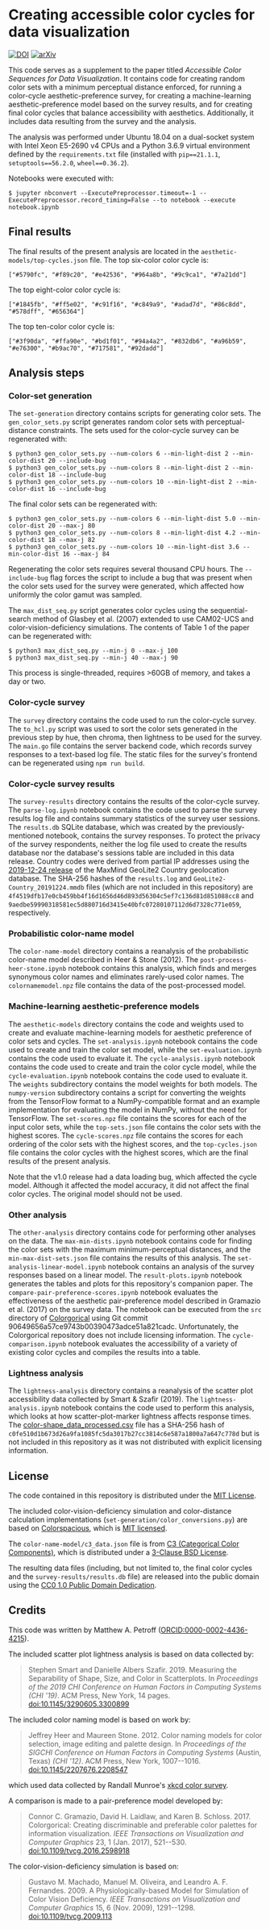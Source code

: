 # Creating accessible color cycles for data visualization

[![DOI](https://zenodo.org/badge/DOI/10.5281/zenodo.5806615.svg)](https://doi.org/10.5281/zenodo.5806615)
[![arXiv](https://img.shields.io/badge/arXiv-2107.02270-red)](https://arxiv.org/abs/2107.02270)

This code serves as a supplement to the paper titled _Accessible Color Sequences for Data Visualization_. It contains code for creating random color sets with a minimum perceptual distance enforced, for running a color-cycle aesthetic-preference survey, for creating a machine-learning aesthetic-preference model based on the survey results, and for creating final color cycles that balance accessibility with aesthetics. Additionally, it includes data resulting from the survey and the analysis.

The analysis was performed under Ubuntu 18.04 on a dual-socket system with Intel Xeon E5-2690 v4 CPUs and a Python 3.6.9 virtual environment defined by the `requirements.txt` file (installed with `pip==21.1.1`, `setuptools==56.2.0`, `wheel==0.36.2`).

Notebooks were executed with:
```
$ jupyter nbconvert --ExecutePreprocessor.timeout=-1 --ExecutePreprocessor.record_timing=False --to notebook --execute notebook.ipynb
```

## Final results

The final results of the present analysis are located in the `aesthetic-models/top-cycles.json` file. The top six-color color cycle is:
```
["#5790fc", "#f89c20", "#e42536", "#964a8b", "#9c9ca1", "#7a21dd"]
```
The top eight-color color cycle is:
```
["#1845fb", "#ff5e02", "#c91f16", "#c849a9", "#adad7d", "#86c8dd", "#578dff", "#656364"]
```
The top ten-color color cycle is:
```
["#3f90da", "#ffa90e", "#bd1f01", "#94a4a2", "#832db6", "#a96b59", "#e76300", "#b9ac70", "#717581", "#92dadd"]
```


## Analysis steps

### Color-set generation

The `set-generation` directory contains scripts for generating color sets. The `gen_color_sets.py` script generates random color sets with perceptual-distance constraints. The sets used for the color-cycle survey can be regenerated with:
```
$ python3 gen_color_sets.py --num-colors 6 --min-light-dist 2 --min-color-dist 20 --include-bug
$ python3 gen_color_sets.py --num-colors 8 --min-light-dist 2 --min-color-dist 18 --include-bug
$ python3 gen_color_sets.py --num-colors 10 --min-light-dist 2 --min-color-dist 16 --include-bug
```
The final color sets can be regenerated with:
```
$ python3 gen_color_sets.py --num-colors 6 --min-light-dist 5.0 --min-color-dist 20 --max-j 80
$ python3 gen_color_sets.py --num-colors 8 --min-light-dist 4.2 --min-color-dist 18 --max-j 82
$ python3 gen_color_sets.py --num-colors 10 --min-light-dist 3.6 --min-color-dist 16 --max-j 84
```
Regenerating the color sets requires several thousand CPU hours. The `--include-bug` flag forces the script to include a bug that was present when the color sets used for the survey were generated, which affected how uniformly the color gamut was sampled.

The `max_dist_seq.py` script generates color cycles using the sequential-search method of Glasbey et al. (2007) extended to use CAM02-UCS and color-vision-deficiency simulations. The contents of Table 1 of the paper can be regenerated with:
```
$ python3 max_dist_seq.py --min-j 0 --max-j 100
$ python3 max_dist_seq.py --min-j 40 --max-j 90
```
This process is single-threaded, requires >60GB of memory, and takes a day or two.


### Color-cycle survey

The `survey` directory contains the code used to run the color-cycle survey. The `to_hcl.py` script was used to sort the color sets generated in the previous step by hue, then chroma, then lightness to be used for the survey. The `main.go` file contains the server backend code, which records survey responses to a text-based log file. The static files for the survey's frontend can be regenerated using `npm run build`.


### Color-cycle survey results

The `survey-results` directory contains the results of the color-cycle survey. The `parse-log.ipynb` notebook contains the code used to parse the survey results log file and contains summary statistics of the survey user sessions. The `results.db` SQLite database, which was created by the previously-mentioned notebook, contains the survey responses. To protect the privacy of the survey respondents, neither the log file used to create the results database nor the database's sessions table are included in this data release. Country codes were derived from partial IP addresses using the [2019-12-24 release](https://web.archive.org/web/20191227182412/https://geolite.maxmind.com/download/geoip/database/GeoLite2-Country.tar.gz) of the MaxMind GeoLite2 Country geolocation database. The SHA-256 hashes of the `results.log` and `GeoLite2-Country_20191224.mmdb` files (which are not included in this repository) are `4f4519dfb17e0cb459bb4f16d1656d46d893d56304c5ef7c136d81d851088cc8` and `9aedbe59990318581ec5d880716d3415e40bfc07280107112d6d7328c771e059`, respectively.


### Probabilistic color-name model

The `color-name-model` directory contains a reanalysis of the probabilistic color-name model described in Heer & Stone (2012). The `post-process-heer-stone.ipynb` notebook contains this analysis, which finds and merges synonymous color names and eliminates rarely-used color names. The `colornamemodel.npz` file contains the data of the post-processed model.


### Machine-learning aesthetic-preference models

The `aesthetic-models` directory contains the code and weights used to create and evaluate machine-learning models for aesthetic preference of color sets and cycles. The `set-analysis.ipynb` notebook contains the code used to create and train the color set model, while the `set-evaluation.ipynb` contains the code used to evaluate it. The `cycle-analysis.ipynb` notebook contains the code used to create and train the color cycle model, while the `cycle-evaluation.ipynb` notebook contains the code used to evaluate it. The `weights` subdirectory contains the model weights for both models. The `numpy-version` subdirectory contains a script for converting the weights from the TensorFlow format to a NumPy-compatible format and an example implementation for evaluating the model in NumPy, without the need for TensorFlow. The `set-scores.npz` file contains the scores for each of the input color sets, while the `top-sets.json` file contains the color sets with the highest scores. The `cycle-scores.npz` file contains the scores for each ordering of the color sets with the highest scores, and the `top-cycles.json` file contains the color cycles with the highest scores, which are the final results of the present analysis.

Note that the v1.0 release had a data loading bug, which affected the cycle model. Although it affected the model accuracy, it did not affect the final color cycles. The original model should not be used.


### Other analysis

The `other-analysis` directory contains code for performing other analyses on the data. The `max-min-dists.ipynb` notebook contains code for finding the color sets with the maximum minimum-perceptual distances, and the `min-max-dist-sets.json` file contains the results of this analysis. The `set-analysis-linear-model.ipynb` notebook contains an analysis of the survey responses based on a linear model. The `result-plots.ipynb` notebook generates the tables and plots for this repository's companion paper. The `compare-pair-preference-scores.ipynb` notebook evaluates the effectiveness of the aesthetic pair-preference model described in Gramazio et al. (2017) on the survey data. The notebook can be executed from the `src` directory of [Colorgorical](https://github.com/connorgr/colorgorical) using Git commit 90649656a57ce9743b00390473adce51a821cadc. Unfortunately, the Colorgorical repository does not include licensing information. The `cycle-comparison.ipynb` notebook evaluates the accessibility of a variety of existing color cycles and compiles the results into a table.


### Lightness analysis

The `lightness-analysis` directory contains a reanalysis of the scatter plot accessibility data collected by Smart & Szafir (2019). The `lightness-analysis.ipynb` notebook contains the code used to perform this analysis, which looks at how scatter-plot-marker lightness affects response times. The [color-shape_data_processed.csv](https://osf.io/nz2y7/) file has a SHA-256 hash of `c0fe510d1b673d26a9fa1085fc5da3017b27cc3814c6e587a1800a7a647c778d` but is not included in this repository as it was not distributed with explicit licensing information.



## License

The code contained in this repository is distributed under the [MIT License](https://opensource.org/licenses/MIT).

The included color-vision-deficiency simulation and color-distance calculation implementations (`set-generation/color_conversions.py`) are based on [Colorspacious](https://github.com/njsmith/colorspacious), which is [MIT licensed](https://github.com/njsmith/colorspacious/blob/v1.1.0/LICENSE.txt).

The `color-name-model/c3_data.json` file is from [C3 (Categorical Color Components)](https://github.com/StanfordHCI/c3/blob/d3576c7615ab0d6b2d81252a362599a9fd900d63/data/xkcd/c3_data.json), which is distributed under a [3-Clause BSD License](https://github.com/StanfordHCI/c3/blob/d3576c7615ab0d6b2d81252a362599a9fd900d63/LICENSE).

The resulting data files (including, but not limited to, the final color cycles and the `survey-results/results.db` file) are released into the public domain using the [CC0 1.0 Public Domain Dedication](https://creativecommons.org/publicdomain/zero/1.0/).



## Credits

This code was written by Matthew A. Petroff ([ORCID:0000-0002-4436-4215](https://orcid.org/0000-0002-4436-4215)).

The included scatter plot lightness analysis is based on data collected by:
> Stephen Smart and Danielle Albers Szafir. 2019. Measuring the Separability of Shape, Size, and Color in Scatterplots. In _Proceedings of the 2019 CHI Conference on Human Factors in Computing Systems (CHI '19)_. ACM Press, New York, 14 pages. [doi:10.1145/3290605.3300899](https://doi.org/10.1145/3290605.3300899)

The included color naming model is based on work by:
> Jeffrey Heer and Maureen Stone. 2012. Color naming models for color selection, image editing and palette design. In _Proceedings of the SIGCHI Conference on Human Factors in Computing Systems_ (Austin, Texas) _(CHI '12)_. ACM Press, New York, 1007--1016. [doi:10.1145/2207676.2208547](https://doi.org/10.1145/2207676.2208547)

which used data collected by Randall Munroe's [xkcd color survey](https://blog.xkcd.com/2010/05/03/color-survey-results/).

A comparison is made to a pair-preference model developed by:
> Connor C. Gramazio, David H. Laidlaw, and Karen B. Schloss. 2017. Colorgorical: Creating discriminable and preferable color palettes for information visualization. _IEEE Transactions on Visualization and Computer Graphics_ 23, 1 (Jan. 2017), 521--530. [doi:10.1109/tvcg.2016.2598918](https://doi.org/10.1109/tvcg.2016.2598918)

The color-vision-deficiency simulation is based on:
> Gustavo M. Machado, Manuel M. Oliveira, and Leandro A. F. Fernandes. 2009. A Physiologically-based Model for Simulation of Color Vision Deficiency. _IEEE Transactions on Visualization and Computer Graphics_ 15, 6 (Nov. 2009), 1291--1298. [doi:10.1109/tvcg.2009.113](https://doi.org/10.1109/tvcg.2009.113)
